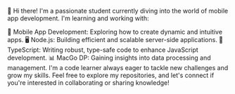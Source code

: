 👋 Hi there! I'm a passionate student currently diving into the world of mobile app development. 
I'm learning and working with:

📱 Mobile App Development: Exploring how to create dynamic and intuitive apps.
🖥️ Node.js: Building efficient and scalable server-side applications.
🧩 TypeScript: Writing robust, type-safe code to enhance JavaScript development.
📊 MacGo DP: Gaining insights into data processing and management.
I'm a code learner always eager to tackle new challenges and grow my skills.
Feel free to explore my repositories, and let's connect if you're interested in collaborating or sharing knowledge!
